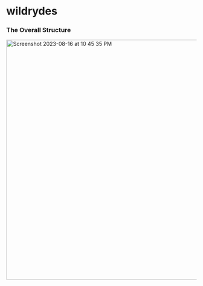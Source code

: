# wildrydes

<h3>The Overall Structure</h3>
<img width="635" alt="Screenshot 2023-08-16 at 10 45 35 PM" src="https://github.com/s890126/wildrydes/assets/65753398/be5912f5-7fef-4502-83c1-3314bcb75a85">
